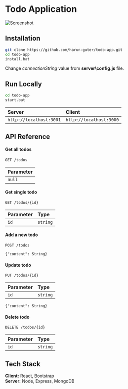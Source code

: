 # Todo Application

![Screenshot](https://raw.githubusercontent.com/harun-guter/todo-app/main/screenshot/app.png)

## Installation

```bash
git clone https://github.com/harun-guter/todo-app.git
cd todo-app
install.bat
```

Change *connectionString* value from **server\config.js** file.

## Run Locally

```bash
cd todo-app
start.bat
```

| Server | Client |
| :-------- | :------- |
| `http://localhost:3001`      | `http://localhost:3000` | 

## API Reference

#### Get all todos

```apib
GET /todos
```

| Parameter |
| :-------- |
| `null` |

#### Get single todo

```apib
GET /todos/{id}

```

| Parameter | Type     |
| :-------- | :------- |
| `id`      | `string` | 

#### Add a new todo

```apib
POST /todos
```

```apib
{"content": String}
```

#### Update todo

```apib
PUT /todos/{id}
```

| Parameter | Type     |
| :-------- | :------- |
| `id`      | `string` | 

```apib
{"content": String}
```

#### Delete todo

```apib
DELETE /todos/{id}
```

| Parameter | Type     |
| :-------- | :------- |
| `id`      | `string` |

## Tech Stack

**Client:** React, Bootstrap
<br>
**Server:** Node, Express, MongoDB

